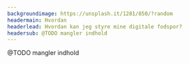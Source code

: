 ```yaml
---
backgroundimage: https://unsplash.it/1281/850/?random
headermain: Hvordan
headerlead: Hvordan kan jeg styre mine digitale fodspor?
headersub: @TODO mangler indhold
---
```

@TODO mangler indhold
